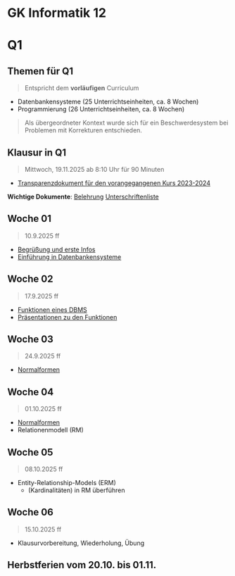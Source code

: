 GK Informatik 12
===========

# Q1

## Themen für Q1

> Entspricht dem **vorläufigen** Curriculum

* Datenbankensysteme (25 Unterrichtseinheiten, ca. 8 Wochen)
* Programmierung (26 Unterrichtseinheiten, ca. 8 Wochen)

> Als übergeordneter Kontext wurde sich für ein Beschwerdesystem bei Problemen mit Korrekturen entschieden.

## Klausur in Q1

> Mittwoch, 19.11.2025 ab 8:10 Uhr für 90 Minuten

* [Transparenzdokument für den vorangegangenen Kurs 2023-2024](08_transparenzdokument_Klausur_Q2_JG_2023-2024.md)

**Wichtige Dokumente**: 
[Belehrung](../../Fachraumordnung_und_Experimentierregeln_SuS.pdf)
[Unterschriftenliste](../../Unterschriftenliste_Sicherheitsunterweisung_GCM_SuS.pdf)

## Woche 01

> 10.9.2025 ff

* [Begrüßung und erste Infos](01_intro.md)
* [Einführung in Datenbankensysteme](02_DBS_Einführung_DBMS.md)

## Woche 02

> 17.9.2025 ff

* [Funktionen eines DBMS](03_Funktionen_DBMS.md)
* [Präsentationen zu den Funktionen](03_schuelerpraesentationen.dbms.slides.md)

## Woche 03

> 24.9.2025 ff

- [Normalformen](03_Normalformen.md)

## Woche 04

> 01.10.2025 ff

- [Normalformen](03_Normalformen.md)
- Relationenmodell (RM)

## Woche 05

> 08.10.2025 ff

- Entity-Relationship-Models (ERM)
    - (Kardinalitäten) in RM überführen

## Woche 06

> 15.10.2025 ff

- Klausurvorbereitung, Wiederholung, Übung
    
    
## Herbstferien vom 20.10. bis 01.11.
